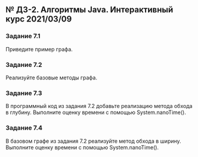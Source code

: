 ## № ДЗ-2. Алгоритмы Java. Интерактивный курс 2021/03/09

### Задание 7.1
Приведите пример графа.

### Задание 7.2
Реализуйте базовые методы графа.

### Задание 7.3
В программный код из задания 7.2 добавьте реализацию метода обхода в глубину.
Выполните оценку времени с помощью System.nanoTime().

### Задание 7.4
В базовом графе из задания 7.2 реализуйте метод обхода в ширину.
Выполните оценку времени с помощью System.nanoTime().
